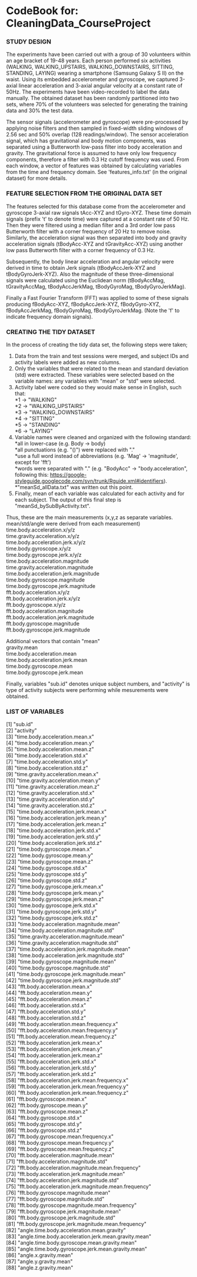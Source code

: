 CodeBook for: CleaningData_CourseProject
========================================

### STUDY DESIGN
The experiments have been carried out with a group of 30 volunteers within an age bracket of 19-48 years. Each person performed six activities (WALKING, WALKING_UPSTAIRS, WALKING_DOWNSTAIRS, SITTING, STANDING, LAYING) wearing a smartphone (Samsung Galaxy S II) on the waist. Using its embedded accelerometer and gyroscope, we captured 3-axial linear acceleration and 3-axial angular velocity at a constant rate of 50Hz. The experiments have been video-recorded to label the data manually. The obtained dataset has been randomly partitioned into two sets, where 70% of the volunteers was selected for generating the training data and 30% the test data. 

The sensor signals (accelerometer and gyroscope) were pre-processed by applying noise filters and then sampled in fixed-width sliding windows of 2.56 sec and 50% overlap (128 readings/window). The sensor acceleration signal, which has gravitational and body motion components, was separated using a Butterworth low-pass filter into body acceleration and gravity. The gravitational force is assumed to have only low frequency components, therefore a filter with 0.3 Hz cutoff frequency was used. From each window, a vector of features was obtained by calculating variables from the time and frequency domain. See 'features_info.txt' (in the original dataset) for more details. 

### FEATURE SELECTION FROM THE ORIGINAL DATA SET
The features selected for this database come from the accelerometer and gyroscope 3-axial raw signals tAcc-XYZ and tGyro-XYZ. These time domain signals (prefix 't' to denote time) were captured at a constant rate of 50 Hz. Then they were filtered using a median filter and a 3rd order low pass Butterworth filter with a corner frequency of 20 Hz to remove noise. Similarly, the acceleration signal was then separated into body and gravity acceleration signals (tBodyAcc-XYZ and tGravityAcc-XYZ) using another low pass Butterworth filter with a corner frequency of 0.3 Hz. 

Subsequently, the body linear acceleration and angular velocity were derived in time to obtain Jerk signals (tBodyAccJerk-XYZ and tBodyGyroJerk-XYZ). Also the magnitude of these three-dimensional signals were calculated using the Euclidean norm (tBodyAccMag, tGravityAccMag, tBodyAccJerkMag, tBodyGyroMag, tBodyGyroJerkMag). 

Finally a Fast Fourier Transform (FFT) was applied to some of these signals producing fBodyAcc-XYZ, fBodyAccJerk-XYZ, fBodyGyro-XYZ, fBodyAccJerkMag, fBodyGyroMag, fBodyGyroJerkMag. (Note the 'f' to indicate frequency domain signals).

### CREATING THE TIDY DATASET
In the process of creating the tidy data set, the following steps were taken;  
1. Data from the train and test sessions were merged, and subject IDs and activity labels were added as new columns.  
2. Only the variables that were related to the mean and standard deviation (std) were extracted. These variables were selected based on the variable names: any variables with "mean" or "std" were selected.   
3. Activity label were coded so they would make sense in English, such that:  
    *1 -> "WALKING"  
    *2 -> "WALKING_UPSTAIRS"  
    *3 -> "WALKING_DOWNSTAIRS"  
    *4 -> "SITTING"  
    *5 -> "STANDING"  
    *6 -> "LAYING"  
4. Variable names were cleaned and organized with the following standard:  
    *all in lower-case (e.g. Body -> body)  
    *all punctuations (e.g. "()") were replaced with "."  
    *use a full word instead of abbreviations (e.g. 'Mag' -> 'magnitude', except for 'fft')  
    *words were separated with "." (e.g. "BodyAcc" -> "body.acceleration", following this: https://google-styleguide.googlecode.com/svn/trunk/Rguide.xml#identifiers).  
    *"meanSd_allData.txt" was written out this point.  
5. Finally, mean of each variable was calculated for each activity and for each subject. The output of this final step is "meanSd_bySubByActivity.txt".  
    
Thus, these are the main measurements (x,y,z as separate variables. mean/std/angle were derived from each measurement)    
time.body.acceleration.x/y/z  
time.gravity.acceleration.x/y/z  
time.body.acceleration.jerk.x/y/z  
time.body.gyroscope.x/y/z  
time.body.gyroscope.jerk.x/y/z  
time.body.acceleration.magnitude  
time.gravity.acceleration.magnitude  
time.body.acceleration.jerk.magnitude  
time.body.gyroscope.magnitude  
time.body.gyroscope.jerk.magnitude  
fft.body.acceleration.x/y/z  
fft.body.acceleration.jerk.x/y/z  
fft.body.gyroscope.x/y/z  
fft.body.acceleration.magnitude  
fft.body.acceleration.jerk.magnitude  
fft.body.gyroscope.magnitude  
fft.body.gyroscope.jerk.magnitude  

Additional vectors that contain "mean"  
gravity.mean  
time.body.acceleration.mean  
time.body.acceleration.jerk.mean  
time.body.gyroscope.mean  
time.body.gyroscope.jerk.mean  

Finally, variables "sub.id" denotes unique subject numbers, and "activity" is type of activity subjects were performing while mesurements were obtained.  

### LIST OF VARIABLES
 [1] "sub.id"                                             
 [2] "activity"                                           
 [3] "time.body.acceleration.mean.x"                      
 [4] "time.body.acceleration.mean.y"                      
 [5] "time.body.acceleration.mean.z"                      
 [6] "time.body.acceleration.std.x"                       
 [7] "time.body.acceleration.std.y"                       
 [8] "time.body.acceleration.std.z"                       
 [9] "time.gravity.acceleration.mean.x"                   
[10] "time.gravity.acceleration.mean.y"                   
[11] "time.gravity.acceleration.mean.z"                   
[12] "time.gravity.acceleration.std.x"                    
[13] "time.gravity.acceleration.std.y"                    
[14] "time.gravity.acceleration.std.z"                    
[15] "time.body.acceleration.jerk.mean.x"                 
[16] "time.body.acceleration.jerk.mean.y"                 
[17] "time.body.acceleration.jerk.mean.z"                 
[18] "time.body.acceleration.jerk.std.x"                  
[19] "time.body.acceleration.jerk.std.y"                  
[20] "time.body.acceleration.jerk.std.z"                  
[21] "time.body.gyroscope.mean.x"                         
[22] "time.body.gyroscope.mean.y"                         
[23] "time.body.gyroscope.mean.z"                         
[24] "time.body.gyroscope.std.x"                          
[25] "time.body.gyroscope.std.y"                          
[26] "time.body.gyroscope.std.z"                          
[27] "time.body.gyroscope.jerk.mean.x"                    
[28] "time.body.gyroscope.jerk.mean.y"                    
[29] "time.body.gyroscope.jerk.mean.z"                    
[30] "time.body.gyroscope.jerk.std.x"                     
[31] "time.body.gyroscope.jerk.std.y"                     
[32] "time.body.gyroscope.jerk.std.z"                     
[33] "time.body.acceleration.magnitude.mean"              
[34] "time.body.acceleration.magnitude.std"               
[35] "time.gravity.acceleration.magnitude.mean"           
[36] "time.gravity.acceleration.magnitude.std"            
[37] "time.body.acceleration.jerk.magnitude.mean"         
[38] "time.body.acceleration.jerk.magnitude.std"          
[39] "time.body.gyroscope.magnitude.mean"                 
[40] "time.body.gyroscope.magnitude.std"                  
[41] "time.body.gyroscope.jerk.magnitude.mean"            
[42] "time.body.gyroscope.jerk.magnitude.std"             
[43] "fft.body.acceleration.mean.x"                       
[44] "fft.body.acceleration.mean.y"                       
[45] "fft.body.acceleration.mean.z"                       
[46] "fft.body.acceleration.std.x"                        
[47] "fft.body.acceleration.std.y"                        
[48] "fft.body.acceleration.std.z"                        
[49] "fft.body.acceleration.mean.frequency.x"             
[50] "fft.body.acceleration.mean.frequency.y"             
[51] "fft.body.acceleration.mean.frequency.z"             
[52] "fft.body.acceleration.jerk.mean.x"                  
[53] "fft.body.acceleration.jerk.mean.y"                  
[54] "fft.body.acceleration.jerk.mean.z"                  
[55] "fft.body.acceleration.jerk.std.x"                   
[56] "fft.body.acceleration.jerk.std.y"                   
[57] "fft.body.acceleration.jerk.std.z"                   
[58] "fft.body.acceleration.jerk.mean.frequency.x"        
[59] "fft.body.acceleration.jerk.mean.frequency.y"        
[60] "fft.body.acceleration.jerk.mean.frequency.z"        
[61] "fft.body.gyroscope.mean.x"                          
[62] "fft.body.gyroscope.mean.y"                          
[63] "fft.body.gyroscope.mean.z"                          
[64] "fft.body.gyroscope.std.x"                           
[65] "fft.body.gyroscope.std.y"                           
[66] "fft.body.gyroscope.std.z"                           
[67] "fft.body.gyroscope.mean.frequency.x"                
[68] "fft.body.gyroscope.mean.frequency.y"                
[69] "fft.body.gyroscope.mean.frequency.z"                
[70] "fft.body.acceleration.magnitude.mean"               
[71] "fft.body.acceleration.magnitude.std"                
[72] "fft.body.acceleration.magnitude.mean.frequency"     
[73] "fft.body.acceleration.jerk.magnitude.mean"          
[74] "fft.body.acceleration.jerk.magnitude.std"           
[75] "fft.body.acceleration.jerk.magnitude.mean.frequency"  
[76] "fft.body.gyroscope.magnitude.mean"                  
[77] "fft.body.gyroscope.magnitude.std"                   
[78] "fft.body.gyroscope.magnitude.mean.frequency"        
[79] "fft.body.gyroscope.jerk.magnitude.mean"             
[80] "fft.body.gyroscope.jerk.magnitude.std"              
[81] "fft.body.gyroscope.jerk.magnitude.mean.frequency"   
[82] "angle.time.body.acceleration.mean.gravity"          
[83] "angle.time.body.acceleration.jerk.mean.gravity.mean"  
[84] "angle.time.body.gyroscope.mean.gravity.mean"        
[85] "angle.time.body.gyroscope.jerk.mean.gravity.mean"   
[86] "angle.x.gravity.mean"                               
[87] "angle.y.gravity.mean"                               
[88] "angle.z.gravity.mean"
